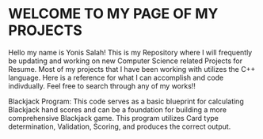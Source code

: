 # WELCOME TO MY PAGE OF MY PROJECTS
Hello my name is Yonis Salah! This is my Repository where I will frequently be updating and working on new Computer Science related Projects for Resume. Most of my projects that I have been working with utilizes the C++ language. Here is a reference for what I can accomplish and code indivdually. Feel free to search through any of my works!!

Blackjack Program:
This code serves as a basic blueprint for calculating Blackjack hand scores and can be a foundation for building a more comprehensive Blackjack game. This program utilizes Card type determination, Validation, Scoring, and produces the correct output.
